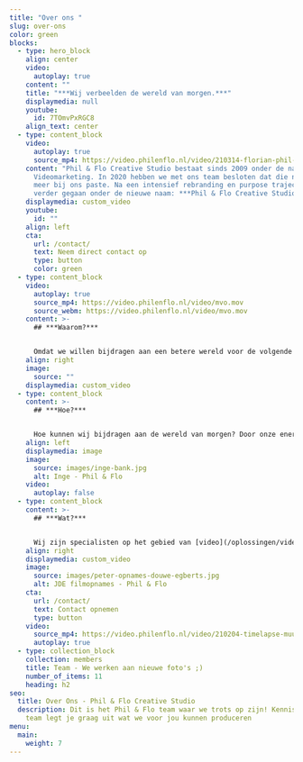 ```yaml
---
title: "Over ons "
slug: over-ons
color: green
blocks:
  - type: hero_block
    align: center
    video:
      autoplay: true
    content: ""
    title: "***Wij verbeelden de wereld van morgen.***"
    displaymedia: null
    youtube:
      id: 7TOmvPxRGC8
    align_text: center
  - type: content_block
    video:
      autoplay: true
      source_mp4: https://video.philenflo.nl/video/210314-florian-phil-en-flo-Phil-en-Flo.mp4
    content: "Phil & Flo Creative Studio bestaat sinds 2009 onder de naam FreshTV
      Videomarketing. In 2020 hebben we met ons team besloten dat die naam niet
      meer bij ons paste. Na een intensief rebranding en purpose traject zijn we
      verder gegaan onder de nieuwe naam: ***Phil & Flo Creative Studio***."
    displaymedia: custom_video
    youtube:
      id: ""
    align: left
    cta:
      url: /contact/
      text: Neem direct contact op
      type: button
      color: green
  - type: content_block
    video:
      autoplay: true
      source_mp4: https://video.philenflo.nl/video/mvo.mov
      source_webm: https://video.philenflo.nl/video/mvo.mov
    content: >-
      ## ***Waarom?***


      Omdat we willen bijdragen aan een betere wereld voor de volgende generaties. Dat is waar we onze tijd en energie als team in willen steken. Wij willen organisaties, die zich actief inzetten voor een betere wereld, helpen hun boodschap te verkondigen, te verbeelden. Ook wij zetten ons actief in voor een betere wereld, bekijk ook onze [MVO-pagina](https://www.philenflo.nl/maatschappelijk-verantwoord-ondernemen/) voor meer informatie rondom onze maatschappelijke betrokkenheid.
    align: right
    image:
      source: ""
    displaymedia: custom_video
  - type: content_block
    content: >-
      ## ***Hoe?***


      Hoe kunnen wij bijdragen aan de wereld van morgen? Door onze energie en creatieve kracht in te zetten om jouw verhaal te verbeelden. Dat doen we aan de hand van ons BLIEP-model. BLIEP staat voor: ***Beste, Leukste, Innovatief, Efficiënt & Principieel.***
    align: left
    displaymedia: image
    image:
      source: images/inge-bank.jpg
      alt: Inge - Phil & Flo
    video:
      autoplay: false
  - type: content_block
    content: >-
      ## ***Wat?***


      Wij zijn specialisten op het gebied van [video](/oplossingen/video-laten-maken/), [animatie](/oplossingen/animatie-laten-maken/), [virtual reality](/vr-animatie-laten-maken/), [virtuele tour](https://www.philenflo.nl/virtuele-tour/) & [interactieve video](/oplossingen/interactieve-video/). Ons team is in topvorm als onze creaties gemaakt worden voor de juiste organisaties. De organisaties die zich inzetten voor een betere wereld.
    align: right
    displaymedia: custom_video
    image:
      source: images/peter-opnames-douwe-egberts.jpg
      alt: JDE filmopnames - Phil & Flo
    cta:
      url: /contact/
      text: Contact opnemen
      type: button
    video:
      source_mp4: https://video.philenflo.nl/video/210204-timelapse-muur-phil-en-flo-Phil-en-Flo-website-source.mp4
      autoplay: true
  - type: collection_block
    collection: members
    title: Team - We werken aan nieuwe foto's ;)
    number_of_items: 11
    heading: h2
seo:
  title: Over Ons - Phil & Flo Creative Studio
  description: Dit is het Phil & Flo team waar we trots op zijn! Kennis maken? Ons
    team legt je graag uit wat we voor jou kunnen produceren
menu:
  main:
    weight: 7
---
```

